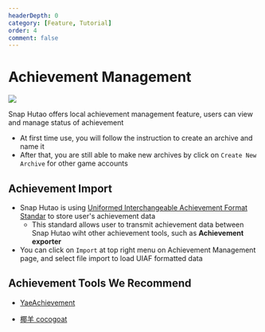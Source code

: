 ```yaml
---
headerDepth: 0
category: [Feature, Tutorial]
order: 4
comment: false
---
```


# Achievement Management

![](https://img.alicdn.com/imgextra/i2/1797064093/O1CN01oe2JG41g6dvW3vCvO_!!1797064093.png)

Snap Hutao offers local achievement management feature, users can view and manage status of achievement

- At first time use, you will follow the instruction to create an archive and name it
- After that, you are still able to make new archives by click on `Create New Archive` for other game accounts

## Achievement Import

- Snap Hutao is using [Uniformed Interchangeable Achievement Format Standar](https://uigf.org/en/standards/UIAF.html) to store user's achievement data
  - This standard allows user to transmit achievement data between Snap Hutao wiht other achievement tools, such as **Achievement exporter**
- You can click on `Import` at top right menu on Achievement Management page, and select file import to load UIAF formatted data

## Achievement Tools We Recommend

- [YaeAchievement](https://github.com/HolographicHat/YaeAchievement) <Badge text="Achievement Recognition" type="tip" />

- [椰羊 cocogoat](https://cocogoat.work/) <Badge text="Achievement Guide" type="tip" />
